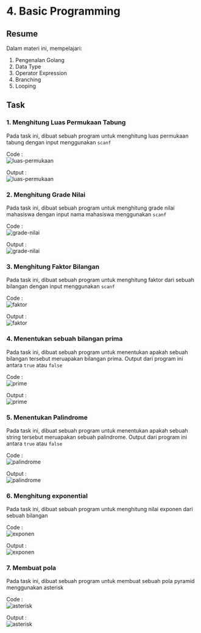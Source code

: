 # 4. Basic Programming

## Resume
Dalam materi ini, mempelajari:
1. Pengenalan Golang
2. Data Type
3. Operator Expression
4. Branching
5. Looping

## Task
### 1. Menghitung Luas Permukaan Tabung
Pada task ini, dibuat sebuah program untuk menghitung luas permukaan tabung dengan input menggunakan `scanf`  

Code :  
![luas-permukaan](./screenshots/luas_permukaan_tabung_code.jpg)  

Output :  
![luas-permukaan](./screenshots/luas_permukaan_tabung_hasil.jpg)  

### 2. Menghitung Grade Nilai
Pada task ini, dibuat sebuah program untuk menghitung grade nilai mahasiswa dengan input nama mahasiswa menggunakan `scanf`  

Code :  
![grade-nilai](./screenshots/grade_nilai_code.jpg) 

Output :  
![grade-nilai](./screenshots/grade_nilai_hasil.jpg)  

### 3. Menghitung Faktor Bilangan
Pada task ini, dibuat sebuah program untuk menghitung faktor dari sebuah bilangan dengan input menggunakan `scanf`  

Code :  
![faktor](./screenshots/faktor_bilangan_code.jpg) 

Output :  
![faktor](./screenshots/faktor_bilangan_hasil.jpg) 

### 4. Menentukan sebuah bilangan prima
Pada task ini, dibuat sebuah program untuk menentukan apakah sebuah bilangan tersebut meruapakan bilangan prima. Output dari program ini antara `true` atau `false`

Code :  
![prime](./screenshots/bilangan_prima_code.jpg) 

Output :  
![prime](./screenshots/bilangan_prima_hasil.jpg)   

### 5. Menentukan Palindrome
Pada task ini, dibuat sebuah program untuk menentukan apakah sebuah string tersebut meruapakan sebuah palindrome. Output dari program ini antara `true` atau `false`  

Code :  
![palindrome](./screenshots/palindrome_code.jpg) 

Output :  
![palindrome](./screenshots/palindrome_hasil.jpg) 

### 6. Menghitung exponential
Pada task ini, dibuat sebuah program untuk menghitung nilai exponen dari sebuah bilangan

Code :  
![exponen](./screenshots/exponential_code.jpg) 

Output :  
![exponen](./screenshots/exponential_hasil.jpg) 

### 7. Membuat pola
Pada task ini, dibuat sebuah program untuk membuat sebuah pola pyramid menggunakan asterisk

Code :  
![asterisk](./screenshots/playAsterisk_code.jpg) 

Output :  
![asterisk](./screenshots/playAsterisk_hasil.jpg) 
